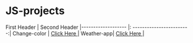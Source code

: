 # JS-projects

First Header | Second Header
|------------------- |: ------------------------:|
Change-color | <a href=https://rishgod.github.io/JS-projects/Change-color/index /> Click Here </a>|
Weather-app| <a href=https://rishgod.github.io/JS-projects/Weather-app/index /> Click Here </a>|
